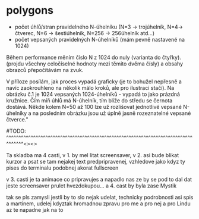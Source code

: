 polygons
========

- počet úhlů/stran pravidelného N-úhelníku (N=3 -> trojúhelník, N=4-> čtverec, N=6 -> šestiúhelník, N=256 -> 256úhelník atd...)
- počet vepsaných pravidelných N-úhelníků (mám pevně nastavené na 1024)

Během performance měním číslo N z 1024 do nuly (varianta do čtyřky). (projdu všechny celočíselné hodnoty mezi těmito dvěma čísly) a obsahy obrazců přepočítávám na zvuk.

V příloze posílám, jak proces vypadá graficky (je to bohužel nepřesně a navíc zaokrouhleno na několik málo kroků, ale pro ilustraci stačí).
Na obrázku č.1 je 1024 vepsaných 1024-úhelníků - vypadá to jako prázdná kružnice. Čím míň úhlů má N-úhelník, tím blíže do středu se černota dostává. Někde kolem N=50 až 100 lze už rozlišovat jednotlivé vepsané N-úhelníky a na posledním obrázku jsou už úplně jasně rozeznatelné vepsané čtverce."


#TODO:
^^^^^^^^^^^^^^^^^^^^^^^^^^^^^^^^^^^^^^^^^^^^^^^^^^^^^^^^^^^^^^^^^^^^^^^^^^^^^^^^^^^<><>

Ta skladba ma 4 casti, v 1. by mel litat screensaver, v 2. asi bude blikat kurzor a psat se tam nejakej text predpripravenej, vzhledove jako kdyz ty pises do terminalu podobnej akorat fullscreen

v 3. casti je ta animace co pripravujes a napadlo nas ze by se pod to dal dat jeste screensaver prulet hvezdokupou... a 4. cast by byla zase Mystik

tak se pls zamysli jestli by to slo nejak udelat, technicky podrobnosti asi spis a martinem, udelej kdyztak hromadnou zpravu pro me a pro nej a pro Lindu az te napadne jak na to


